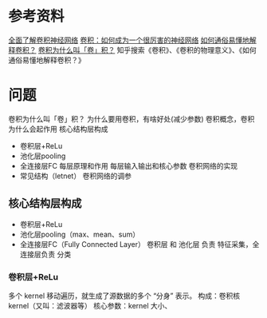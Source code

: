 # 参考资料
[全面了解卷积神经网络](https://zhuanlan.zhihu.com/p/33404955)
[卷积：如何成为一个很厉害的神经网络](https://jizhi.im/blog/post/intuitive_explanation_cnn?utm_source=wechat_session&utm_medium=social&utm_oi=68927006703616&from=singlemessage)
[如何通俗易懂地解释卷积？](https://www.zhihu.com/question/22298352)
[卷积为什么叫「卷」积？](https://www.zhihu.com/question/54677157/answer/141245297)
知乎搜索《卷积》、《卷积的物理意义》、《如何通俗易懂地解释卷积？》

# 问题
卷积为什么叫「卷」积？
为什么要用卷积，有啥好处(减少参数)
卷积概念，卷积为什么会起作用
核心结构层构成
- 卷积层+ReLu
- 池化层pooling
- 全连接层FC
每层原理和作用
每层输入输出和核心参数
卷积网络的实现
- 常见结构（letnet）
卷积网络的调参

## 核心结构层构成
* 卷积层+ReLu
* 池化层pooling（max、mean、sum）
* 全连接层FC（Fully Connected Layer）
卷积层 和 池化层 负责 特征采集，全连接层负责 分类
### 卷积层+ReLu
多个 kernel 移动遍历，就生成了源数据的多个 “分身” 表示。
构成：卷积核 kernel（又叫：滤波器等）
核心参数：kernel 大小、


